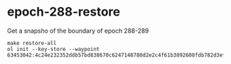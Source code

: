 # epoch-288-restore

Get a snapsho of the boundary of epoch 288-289

```
make restore-all
ol init --key-store --waypoint 63453042:4c24e232352ddb57bd838670c6247148780d2e2c4f61b3892608fdb782d3efe9
```
